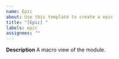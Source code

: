 ```yaml
---
name: Epic
about: Use this template to create a epic
title: "[Epic] "
labels: epic
assignees: ""
---
```

**Description**
A macro view of the module.
